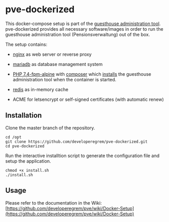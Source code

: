 
 # pve-dockerized

This docker-compose setup is part of the [guesthouse administration tool](https://github.com/developeregrem/pve). pve-dockerized provides all necessary software/images in order to run the guesthouse administration tool (Pensionsverwaltung) out of the box.

The setup contains:  

-  [nginx](https://hub.docker.com/_/nginx/) as web server or reverse proxy

-  [mariadb](https://hub.docker.com/_/mariadb) as database management system

-  [PHP 7.4-fpm-alpine](https://hub.docker.com/_/php/) with [composer](https://hub.docker.com/_/composer) which [installs](https://github.com/developeregrem/pve-phpfpm) the guesthouse administration tool when the container is started.

-  [redis](https://hub.docker.com/_/redis) as in-memory cache

- ACME for letsencrypt or self-signed certificates (with automatic renew)

## Installation

Clone the master branch of the repository.

  ````
  cd /opt
  git clone https://github.com/developeregrem/pve-dockerized.git
  cd pve-dockerized
  ````
  
Run the interactive installtion script to generate the configuration file and setup the application.

  ````
  chmod +x install.sh
  ./install.sh
  ````

## Usage

Please refer to the documentation in the Wiki: [https://github.com/developeregrem/pve/wiki/Docker-Setup](https://github.com/developeregrem/pve/wiki/Docker-Setup)
